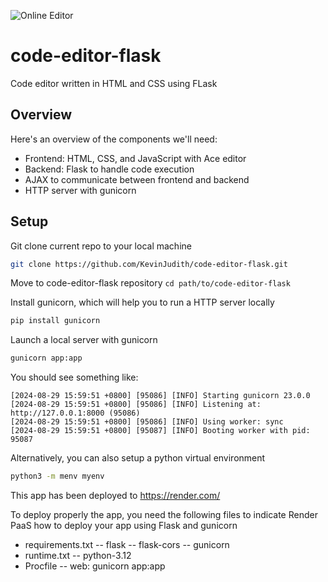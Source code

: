 ![Online Editor](./image-editor.png)

# code-editor-flask
Code editor written in HTML and CSS using FLask

## Overview
Here's an overview of the components we'll need:

- Frontend: HTML, CSS, and JavaScript with Ace editor
- Backend: Flask to handle code execution
- AJAX to communicate between frontend and backend
- HTTP server with gunicorn

## Setup
Git clone current repo to your local machine
```bash
git clone https://github.com/KevinJudith/code-editor-flask.git
```
Move to code-editor-flask repository
`cd path/to/code-editor-flask`

Install gunicorn, which will help you to run a HTTP server locally
```bash
pip install gunicorn
```
Launch a local server with gunicorn
```bash
gunicorn app:app
```
You should see something like:
```
[2024-08-29 15:59:51 +0800] [95086] [INFO] Starting gunicorn 23.0.0
[2024-08-29 15:59:51 +0800] [95086] [INFO] Listening at: http://127.0.0.1:8000 (95086)
[2024-08-29 15:59:51 +0800] [95086] [INFO] Using worker: sync
[2024-08-29 15:59:51 +0800] [95087] [INFO] Booting worker with pid: 95087
```

Alternatively, you can also setup a python virtual environment
```bash
python3 -m menv myenv
```

This app has been deployed to https://render.com/

To deploy properly the app, you need the following files to indicate Render PaaS how to deploy your app using Flask and gunicorn

- requirements.txt
-- flask
-- flask-cors
-- gunicorn
- runtime.txt
-- python-3.12
- Procfile
-- web: gunicorn app:app
